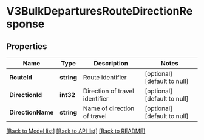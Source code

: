# V3BulkDeparturesRouteDirectionResponse

## Properties
Name | Type | Description | Notes
------------ | ------------- | ------------- | -------------
**RouteId** | **string** | Route identifier | [optional] [default to null]
**DirectionId** | **int32** | Direction of travel identifier | [optional] [default to null]
**DirectionName** | **string** | Name of direction of travel | [optional] [default to null]

[[Back to Model list]](../README.md#documentation-for-models) [[Back to API list]](../README.md#documentation-for-api-endpoints) [[Back to README]](../README.md)

